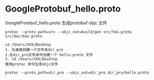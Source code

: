 # GoogleProtobuf_hello.proto
GoogleProtobuf_hello.proto 生成protobuf objc 文件
```
protoc --proto_path=src --objc_out=build/gen src/foo.proto src/bar/baz.proto

cd /Users/XXX/Desktop
1. 在桌面创建一个文件夹dir_pro
2.在dir_pro文件夹中创建一个 hello.proto 文件
3. cd /Users/XXX/Desktop
使用protoc 命令生成objc文件

protoc --proto_path=dir_pro --objc_out=dir_pro dir_pro/hello.proto

```
